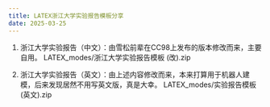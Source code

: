```yaml
---
title: LATEX浙江大学实验报告模板分享
date: 2025-03-25
---
```

1. 浙江大学实验报告（中文）：由雪松前辈在CC98上发布的版本修改而来，主要自用。
   LATEX_modes/浙江大学实验报告模板 (改).zip

2. 浙江大学实验报告（英文）：由上述内容修改而来，本来打算用于机器人建模，后来发现居然不用写英文版，真是大幸。
   LATEX_modes/实验报告模板 (英文).zip
   
